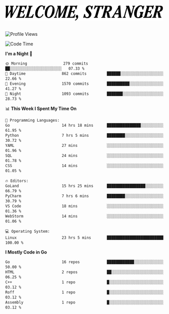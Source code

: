 <div>
  <picture>
    <source media="(prefers-color-scheme: dark)" srcset="./headers/welcome_white.png">
    <img alt="WELCOME, STRANGER" src="./headers/welcome.png" width="500">
  </picture>
</div>

<br>

![Profile Views](https://komarev.com/ghpvc/?username=darleet&color=blue)

<!--START_SECTION:waka-->
![Code Time](http://img.shields.io/badge/Code%20Time-735%20hrs%2010%20mins-blue)

**I'm a Night 🦉** 

```text
🌞 Morning                279 commits         ██░░░░░░░░░░░░░░░░░░░░░░░   07.33 % 
🌆 Daytime                862 commits         ██████░░░░░░░░░░░░░░░░░░░   22.66 % 
🌃 Evening                1570 commits        ██████████░░░░░░░░░░░░░░░   41.27 % 
🌙 Night                  1093 commits        ███████░░░░░░░░░░░░░░░░░░   28.73 % 
```


📊 **This Week I Spent My Time On** 

```text
💬 Programming Languages: 
Go                       14 hrs 18 mins      ███████████████░░░░░░░░░░   61.95 % 
Python                   7 hrs 5 mins        ████████░░░░░░░░░░░░░░░░░   30.72 % 
YAML                     27 mins             ░░░░░░░░░░░░░░░░░░░░░░░░░   01.96 % 
SQL                      24 mins             ░░░░░░░░░░░░░░░░░░░░░░░░░   01.78 % 
CSS                      14 mins             ░░░░░░░░░░░░░░░░░░░░░░░░░   01.05 % 

🔥 Editors: 
GoLand                   15 hrs 25 mins      █████████████████░░░░░░░░   66.79 % 
PyCharm                  7 hrs 6 mins        ████████░░░░░░░░░░░░░░░░░   30.79 % 
VS Code                  18 mins             ░░░░░░░░░░░░░░░░░░░░░░░░░   01.36 % 
WebStorm                 14 mins             ░░░░░░░░░░░░░░░░░░░░░░░░░   01.06 % 

💻 Operating System: 
Linux                    23 hrs 5 mins       █████████████████████████   100.00 % 
```

**I Mostly Code in Go** 

```text
Go                       16 repos            ████████████░░░░░░░░░░░░░   50.00 % 
HTML                     2 repos             ██░░░░░░░░░░░░░░░░░░░░░░░   06.25 % 
C++                      1 repo              █░░░░░░░░░░░░░░░░░░░░░░░░   03.12 % 
Roff                     1 repo              █░░░░░░░░░░░░░░░░░░░░░░░░   03.12 % 
Assembly                 1 repo              █░░░░░░░░░░░░░░░░░░░░░░░░   03.12 % 
```




<!--END_SECTION:waka-->
